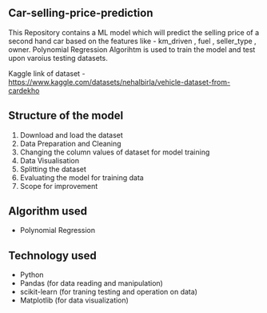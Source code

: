 ## Car-selling-price-prediction
This Repository contains a ML model which will predict the selling price of a second hand car based on the features like - km_driven , fuel , seller_type , owner.
Polynomial Regression Algorihtm is used to train the model and test upon varoius testing datasets.

Kaggle link of dataset - https://www.kaggle.com/datasets/nehalbirla/vehicle-dataset-from-cardekho

## Structure of the model

1. Download and load the dataset
2. Data Preparation and Cleaning
3. Changing the column values of dataset for model training
4. Data Visualisation
5. Splitting the dataset
6. Evaluating the model for training data
7. Scope for improvement

## Algorithm used
- Polynomial Regression
## Technology used
- Python
- Pandas (for data reading and manipulation)
- scikit-learn (for traning testing and operation on data)
- Matplotlib (for data visualization)
